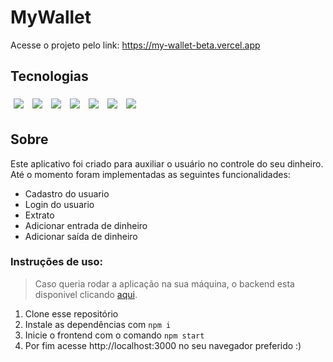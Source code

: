 # MyWallet

Acesse o projeto pelo link: https://my-wallet-beta.vercel.app

## Tecnologias

<p>
  <img style='margin: 5px;' src='https://img.shields.io/badge/HTML5-E34F26?style=for-the-badge&logo=html5&logoColor=white'>
  <img style='margin: 5px;' src='https://img.shields.io/badge/CSS3-1572B6?style=for-the-badge&logo=css3&logoColor=white'>
  <img style='margin: 5px;' src='https://img.shields.io/badge/React-20232A?style=for-the-badge&logo=react&logoColor=61DAFB'>
  <img style='margin: 5px;' src='https://img.shields.io/badge/React_Router-CA4245?style=for-the-badge&logo=react-router&logoColor=white'>
  <img style='margin: 5px;' src='https://img.shields.io/badge/styled--components-DB7093?style=for-the-badge&logo=styled-components&logoColor=white'>
  <img style='margin: 5px;' src='https://img.shields.io/badge/Node.js-339933?style=for-the-badge&logo=nodedotjs&logoColor=white'>
  <img style='margin: 5px;' src='https://img.shields.io/badge/MongoDB-4EA94B?style=for-the-badge&logo=mongodb&logoColor=white'>
</p>

## Sobre

Este aplicativo foi criado para auxiliar o usuário no controle do seu dinheiro.
Até o momento foram implementadas as seguintes funcionalidades:
- Cadastro do usuario
- Login do usuario
- Extrato
- Adicionar entrada de dinheiro
- Adicionar saída de dinheiro

### Instruções de uso:

> Caso queria rodar a aplicação na sua máquina, o backend esta disponivel clicando <a href="https://github.com/jpvoliveira/APIMyWallet">aqui</a>.

 1. Clone esse repositório
 2. Instale as dependências com
    ```npm i```
 3. Inicie o frontend com o comando
    ```npm start```
 4. Por fim acesse http://localhost:3000 no seu navegador preferido :)
